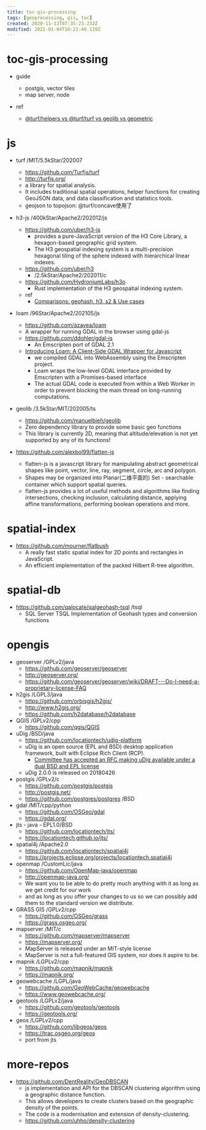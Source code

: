 ```yaml
---
title: toc-gis-processing
tags: [geoprocessing, gis, toc]
created: 2020-11-13T07:35:23.232Z
modified: 2021-01-04T16:21:40.119Z
---
```


# toc-gis-processing
- guide
  - postgis, vector tiles
  - map server, node

- ref
  - [@turf/helpers vs @turf/turf vs geolib vs geometric](https://www.npmtrends.com/@turf/helpers-vs-@turf/turf-vs-geolib-vs-geometric)
# js
- turf /MIT/5.5kStar/202007
  - https://github.com/Turfjs/turf
  - http://turfjs.org/
  - a library for spatial analysis. 
  - It includes traditional spatial operations, helper functions for creating GeoJSON data, and data classification and statistics tools.
  - geojson to topojson: @turf/concave使用了
- h3-js /400kStar/Apache2/202012/js
  - https://github.com/uber/h3-js
    - provides a pure-JavaScript version of the H3 Core Library, a hexagon-based geographic grid system.
    - The H3 geospatial indexing system is a multi-precision hexagonal tiling of the sphere indexed with hierarchical linear indexes. 
  - https://github.com/uber/h3
    - /2.5kStar/Apache2/202011/c
  - https://github.com/HydroniumLabs/h3o
    - Rust implementation of the H3 geospatial indexing system.
  - ref
    - [Comparisons: geohash, h3, s2 & Use cases](https://h3geo.org/docs/usecases)

- loam /96Star/Apache2/202105/js
  - https://github.com/azavea/loam
  - A wrapper for running GDAL in the browser using gdal-js
  - https://github.com/ddohler/gdal-js
    - An Emscripten port of GDAL 2.1
  - [Introducing Loam: A Client-Side GDAL Wrapper for Javascript](https://www.azavea.com/blog/2021/05/03/introducing-loam-a-client-side-gdal-wrapper-for-javascript/)
    - we compiled GDAL into WebAssembly using the Emscripten project.
    - Loam wraps the low-level GDAL interface provided by Emscripten with a Promises-based interface 
    - The actual GDAL code is executed from within a Web Worker in order to prevent blocking the main thread on long-running computations.

- geolib /3.5kStar/MIT/202005/ts
  - https://github.com/manuelbieh/geolib
  - Zero dependency library to provide some basic geo functions
  - This library is currently 2D, meaning that altitude/elevation is not yet supported by any of its functions!

- https://github.com/alexbol99/flatten-js
  - flatten-js is a javascript library for manipulating abstract geometrical shapes like point, vector, line, ray, segment, circle, arc and polygon. 
  - Shapes may be organized into Planar(二维平面的) Set - searchable container which support spatial queries.
  - flatten-js provides a lot of useful methods and algorithms like finding intersections, checking inclusion, calculating distance, applying affine transformations, performing boolean operations and more.
# spatial-index
- https://github.com/mourner/flatbush
  - A really fast static spatial index for 2D points and rectangles in JavaScript.
  - An efficient implementation of the packed Hilbert R-tree algorithm.
# spatial-db
- https://github.com/qalocate/qalgeohash-tsql /tsql
  - SQL Server TSQL Implementation of Geohash types and conversion functions
# opengis
- geoserver /GPLv2/java
  - https://github.com/geoserver/geoserver
  - http://geoserver.org/
  - https://github.com/geoserver/geoserver/wiki/DRAFT---Do-I-need-a-proprietary-license-FAQ
- h2gis /LGPL3/java
  - https://github.com/orbisgis/h2gis/
  - http://www.h2gis.org/
  - https://github.com/h2database/h2database
- QGIS /GPLv2/cpp
  - https://github.com/qgis/QGIS
- uDig /BSD/java
  - https://github.com/locationtech/udig-platform
  - uDig is an open source (EPL and BSD) desktop application framework, built with Eclipse Rich Client (RCP).
    - [Committee has accepted an RFC making uDig available under a dual BSD and EPL license](http://udig-news.blogspot.com/2012/10/udig-change-to-epl-and-bsd-license.html)
  - uDig 2.0.0 is released on 20180426
- postgis /GPLv2/c
  - https://github.com/postgis/postgis
  - http://postgis.net/
  - https://github.com/postgres/postgres /BSD
- gdal /MIT/cpp/python
  - https://github.com/OSGeo/gdal
  - https://gdal.org/
- jts - java - EPL1.0/BSD
  - https://github.com/locationtech/jts/
  - https://locationtech.github.io/jts/
- spatial4j /Apache2.0
  - https://github.com/locationtech/spatial4j
  - https://projects.eclipse.org/projects/locationtech.spatial4j
- openmap /CustomLic/java
  - https://github.com/OpenMap-java/openmap
  - http://openmap-java.org/
  - We want you to be able to do pretty much anything with it as long as we get credit for our work 
  - and as long as you offer your changes to us so we can possibly add them to the standard version we distribute.
- GRASS GIS /GPLv2/cpp
  - https://github.com/OSGeo/grass
  - https://grass.osgeo.org/
- mapserver /MIT/c
  - https://github.com/mapserver/mapserver
  - https://mapserver.org/
  - MapServer is released under an MIT-style license
  - MapServer is not a full-featured GIS system, nor does it aspire to be.
- mapnik /LGPLv2/cpp
  - https://github.com/mapnik/mapnik
  - https://mapnik.org/
- geowebcache /LGPL/java
  - https://github.com/GeoWebCache/geowebcache
  - https://www.geowebcache.org/
- geotools /LGPLv2/java
  - https://github.com/geotools/geotools
  - https://geotools.org/
- geos /LGPLv2/cpp
  - https://github.com/libgeos/geos 
  - https://trac.osgeo.org/geos
  - port from jts
# more-repos
- https://github.com/DentReality/GeoDBSCAN
  - js implementation and API for the DBSCAN clustering algorithm using a geographic distance function. 
  - This allows developers to create clusters based on the geographic density of the points. 
  - The code is a modernisation and extension of density-clustering.
  - https://github.com/uhho/density-clustering

